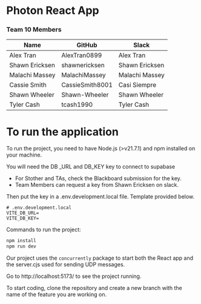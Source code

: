 # Photon React App

###  Team 10 Members

Name | GitHub | Slack
|--------------|-----------|------------|
Alex Tran | AlexTran0899 | Alex Tran
Shawn Ericksen | shawnericksen | Shawn Ericksen
Malachi Massey | MalachiMassey | Malachi Massey
Cassie Smith | CassieSmith8001 | Casi Siempre
Shawn Wheeler | Shawn-Wheeler | Shawn Wheeler
Tyler Cash | tcash1990 | Tyler Cash

# To run the application

To run the project, you need to have Node.js (>v21.7.1) and npm installed on your machine.

You will need the DB _URL and DB_KEY key to connect to supabase
- For Stother and TAs, check the Blackboard submission for the key.
- Team Members can request a key from Shawn Ericksen on slack.

Then put the key in a .env.development.local file. Template provided below.

```
# .env.development.local
VITE_DB_URL=
VITE_DB_KEY=
```

Commands to run the project:

```bash
npm install
npm run dev
```

Our project uses the `concurrently` package to start both the React app and the server.cjs used for sending UDP messages.

Go to http://localhost:5173/ to see the project running.

To start coding, clone the repository and create a new branch with the name of the feature you are working on.
